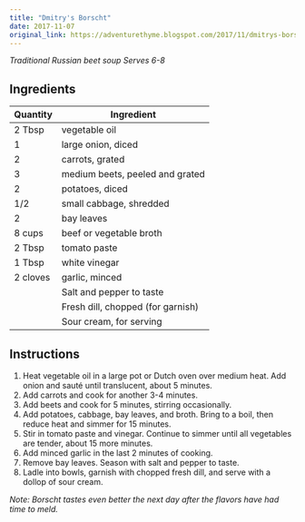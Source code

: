 ```yaml
---
title: "Dmitry's Borscht"
date: 2017-11-07
original_link: https://adventurethyme.blogspot.com/2017/11/dmitrys-borscht.html
---
```


_Traditional Russian beet soup_
_Serves 6-8_

## Ingredients


| Quantity | Ingredient |
| -------- | ---------- |
| 2 Tbsp | vegetable oil |
| 1 | large onion, diced |
| 2 | carrots, grated |
| 3 | medium beets, peeled and grated |
| 2 | potatoes, diced |
| 1/2 | small cabbage, shredded |
| 2 | bay leaves |
| 8 cups | beef or vegetable broth |
| 2 Tbsp | tomato paste |
| 1 Tbsp | white vinegar |
| 2 cloves | garlic, minced |
| | Salt and pepper to taste |
| | Fresh dill, chopped (for garnish) |
| | Sour cream, for serving |

## Instructions


1. Heat vegetable oil in a large pot or Dutch oven over medium heat. Add onion and sauté until translucent, about 5 minutes.
2. Add carrots and cook for another 3-4 minutes.
3. Add beets and cook for 5 minutes, stirring occasionally.
4. Add potatoes, cabbage, bay leaves, and broth. Bring to a boil, then reduce heat and simmer for 15 minutes.
5. Stir in tomato paste and vinegar. Continue to simmer until all vegetables are tender, about 15 more minutes.
6. Add minced garlic in the last 2 minutes of cooking.
7. Remove bay leaves. Season with salt and pepper to taste.
8. Ladle into bowls, garnish with chopped fresh dill, and serve with a dollop of sour cream.

_Note: Borscht tastes even better the next day after the flavors have had time to meld._
